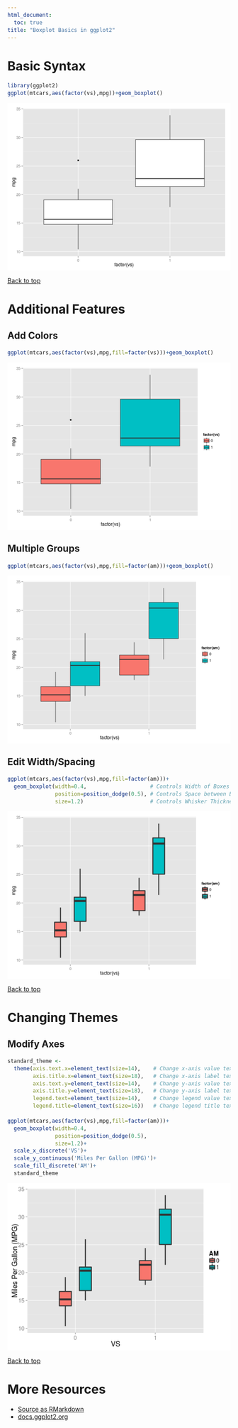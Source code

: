 ```yaml
---
html_document:
  toc: true
title: "Boxplot Basics in ggplot2"
---
```




# Basic Syntax


```r
library(ggplot2)
ggplot(mtcars,aes(factor(vs),mpg))+geom_boxplot()
```

<img src="figure/unnamed-chunk-1-1.png" title="plot of chunk unnamed-chunk-1" alt="plot of chunk unnamed-chunk-1" style="display: block; margin: auto;" />

<a href="#top">Back to top</a>

# Additional Features

## Add Colors


```r
ggplot(mtcars,aes(factor(vs),mpg,fill=factor(vs)))+geom_boxplot()
```

<img src="figure/unnamed-chunk-2-1.png" title="plot of chunk unnamed-chunk-2" alt="plot of chunk unnamed-chunk-2" style="display: block; margin: auto;" />

## Multiple Groups


```r
ggplot(mtcars,aes(factor(vs),mpg,fill=factor(am)))+geom_boxplot()
```

<img src="figure/unnamed-chunk-3-1.png" title="plot of chunk unnamed-chunk-3" alt="plot of chunk unnamed-chunk-3" style="display: block; margin: auto;" />

## Edit Width/Spacing


```r
ggplot(mtcars,aes(factor(vs),mpg,fill=factor(am)))+
  geom_boxplot(width=0.4,                    # Controls Width of Boxes
               position=position_dodge(0.5), # Controls Space between Boxes
               size=1.2)                     # Controls Whisker Thickness
```

<img src="figure/unnamed-chunk-4-1.png" title="plot of chunk unnamed-chunk-4" alt="plot of chunk unnamed-chunk-4" style="display: block; margin: auto;" />

<a href="#top">Back to top</a>
 
# Changing Themes

## Modify Axes


```r
standard_theme <- 
  theme(axis.text.x=element_text(size=14),    # Change x-axis value text-size
        axis.title.x=element_text(size=18),   # Change x-axis label text-size
        axis.text.y=element_text(size=14),    # Change y-axis value text-size
        axis.title.y=element_text(size=18),   # Change y-axis label text-size
        legend.text=element_text(size=14),    # Change legend value text-size
        legend.title=element_text(size=16))   # Change legend title text-size

ggplot(mtcars,aes(factor(vs),mpg,fill=factor(am)))+
  geom_boxplot(width=0.4,                    
               position=position_dodge(0.5), 
               size=1.2)+
  scale_x_discrete('VS')+
  scale_y_continuous('Miles Per Gallon (MPG)')+
  scale_fill_discrete('AM')+
  standard_theme
```

<img src="figure/unnamed-chunk-5-1.png" title="plot of chunk unnamed-chunk-5" alt="plot of chunk unnamed-chunk-5" style="display: block; margin: auto;" />

<a href="#top">Back to top</a>

# More Resources
- [Source as RMarkdown]((https://github.com/rweyant/bertplot/blob/master/R/tutorials/ggplot-boxplot/ggplot-boxplot.Rmd))
- [docs.ggplot2.org](http://docs.ggplot2.org/0.9.3/geom_boxplot.html)
